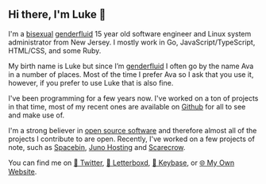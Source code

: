 ## Hi there, I'm Luke 👋

I'm a [bisexual](https://lgbta.wikia.org/wiki/Bisexual) [genderfluid](https://lgbta.wikia.org/wiki/Genderfluid) 15 year old software engineer and Linux system administrator from New Jersey. I mostly work in Go, JavaScript/TypeScript, HTML/CSS, and some Ruby.

My birth name is Luke but since I’m [genderfluid](https://lgbta.wikia.org/wiki/Genderfluid) I often go by the name Ava in a number of places. Most of the time I prefer Ava so I ask that you use it, however, if you prefer to use Luke that is also fine.

I've been programming for a few years now. I've worked on a ton of projects in that time, most of my recent ones are available on [Github](https://github.com/lukewhrit) for all to see and make use of.

I'm a strong believer in [open source software](https://en.wikipedia.org/wiki/Open_source) and therefore almost all of the projects I contribute to are open. Recently, I've worked on a few projects of note, such as [Spacebin](https://spaceb.in), [Juno Hosting](https://hosting.junodevs.tech) and [Scarecrow](https://github.com/lukewhrit/scarecrow).

You can find me on [🦜 Twitter](https://twitter.com/luke_324), [🎥 Letterboxd](https://letterboxd.com/Luke_324/), [🔑 Keybase](https://keybase.io/luke324), or [🌐 My Own Website](https://lwhr.xyz).
